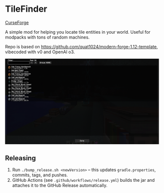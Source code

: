 # TileFinder

[CurseForge](https://www.curseforge.com/minecraft/mc-mods/tilefinder)

A simple mod for helping you locate tile entities in your world. Useful for modpacks with tons of random machines.

Repo is based on https://github.com/quat1024/modern-forge-1.12-template, vibecoded with v0 and OpenAI o3. 

![screenshot](./screenshot.png)

## Releasing

1. Run `./bump_release.sh <newVersion>` – this updates `gradle.properties`, commits, tags, and pushes.
2. GitHub Actions (see `.github/workflows/release.yml`) builds the jar and attaches it to the GitHub Release automatically.
